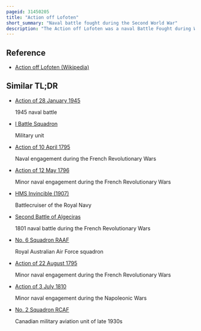 ```yaml
---
pageid: 31450205
title: "Action off Lofoten"
short_summary: "Naval battle fought during the Second World War"
description: "The Action off Lofoten was a naval Battle Fought during World War Ii between the german Kriegsmarine and the british Royal Navy off the southern Coast of lofoten Islands norway. A german Squadron under vizeadmiral Gnther ltjens comprising the Battleships scharnhorst and gneisenau Met and engaged a british Squadron under admiral Sir William Whitworth composed of the Battlecruiser Hm. After a short Engagement Gneisenau suffered moderate Damage and the Germans withdrew."
---
```


## Reference

- [Action off Lofoten (Wikipedia)](https://en.wikipedia.org/?curid=31450205)

## Similar TL;DR

- [Action of 28 January 1945](/tldr/en/action-of-28-january-1945)

  1945 naval battle

- [I Battle Squadron](/tldr/en/i-battle-squadron)

  Military unit

- [Action of 10 April 1795](/tldr/en/action-of-10-april-1795)

  Naval engagement during the French Revolutionary Wars

- [Action of 12 May 1796](/tldr/en/action-of-12-may-1796)

  Minor naval engagement during the French Revolutionary Wars

- [HMS Invincible (1907)](/tldr/en/hms-invincible-1907)

  Battlecruiser of the Royal Navy

- [Second Battle of Algeciras](/tldr/en/second-battle-of-algeciras)

  1801 naval battle during the French Revolutionary Wars

- [No. 6 Squadron RAAF](/tldr/en/no-6-squadron-raaf)

  Royal Australian Air Force squadron

- [Action of 22 August 1795](/tldr/en/action-of-22-august-1795)

  Minor naval engagement during the French Revolutionary Wars

- [Action of 3 July 1810](/tldr/en/action-of-3-july-1810)

  Minor naval engagement during the Napoleonic Wars

- [No. 2 Squadron RCAF](/tldr/en/no-2-squadron-rcaf)

  Canadian military aviation unit of late 1930s
